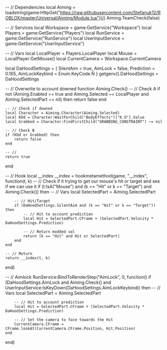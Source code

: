 -- // Dependencies
local Aiming = loadstring(game:HttpGet("https://raw.githubusercontent.com/Stefanuk12/ROBLOX/master/Universal/Aiming/Module.lua"))()
Aiming.TeamCheck(false)

-- // Services
local Workspace = game:GetService("Workspace")
local Players = game:GetService("Players")
local RunService = game:GetService("RunService")
local UserInputService = game:GetService("UserInputService")

-- // Vars
local LocalPlayer = Players.LocalPlayer
local Mouse = LocalPlayer:GetMouse()
local CurrentCamera = Workspace.CurrentCamera

local DaHoodSettings = {
    SilentAim = true,
    AimLock = false,
    Prediction = 0.165,
    AimLockKeybind = Enum.KeyCode.Ñ
}
getgenv().DaHoodSettings = DaHoodSettings

-- // Overwrite to account downed
function Aiming.Check()
    -- // Check A
    if not (Aiming.Enabled == true and Aiming.Selected ~= LocalPlayer and Aiming.SelectedPart ~= nil) then
        return false
    end

    -- // Check if downed
    local Character = Aiming.Character(Aiming.Selected)
    local KOd = Character:WaitForChild("BodyEffects")["K.O"].Value
    local Grabbed = Character:FindFirstChild("GRABBING_CONSTRAINT") ~= nil

    -- // Check B
    if (KOd or Grabbed) then
        return false
    end

    -- //
    return true
end

-- // Hook
local __index
__index = hookmetamethod(game, "__index", function(t, k)
    -- // Check if it trying to get our mouse's hit or target and see if we can use it
    if (t:IsA("Mouse") and (k == "Hit" or k == "Target") and Aiming.Check()) then
        -- // Vars
        local SelectedPart = Aiming.SelectedPart

        -- // Hit/Target
        if (DaHoodSettings.SilentAim and (k == "Hit" or k == "Target")) then
            -- // Hit to account prediction
            local Hit = SelectedPart.CFrame + (SelectedPart.Velocity * DaHoodSettings.Prediction)

            -- // Return modded val
            return (k == "Hit" and Hit or SelectedPart)
        end
    end

    -- // Return
    return __index(t, k)
end)

-- // Aimlock
RunService:BindToRenderStep("AimLock", 0, function()
    if (DaHoodSettings.AimLock and Aiming.Check() and UserInputService:IsKeyDown(DaHoodSettings.AimLockKeybind)) then
        -- // Vars
        local SelectedPart = Aiming.SelectedPart

        -- // Hit to account prediction
        local Hit = SelectedPart.CFrame + (SelectedPart.Velocity * DaHoodSettings.Prediction)

        -- // Set the camera to face towards the Hit
        CurrentCamera.CFrame = CFrame.lookAt(CurrentCamera.CFrame.Position, Hit.Position)
    end
end)
